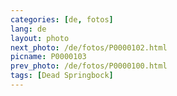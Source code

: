 ```yaml
---
categories: [de, fotos]
lang: de
layout: photo
next_photo: /de/fotos/P0000102.html
picname: P0000103
prev_photo: /de/fotos/P0000100.html
tags: [Dead Springbock]
---
```

